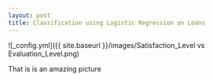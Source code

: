 ```yaml
---
layout: post
title: Classification using Logistic Regression on Loans
---
```

![_config.yml]({{ site.baseurl }}/images/Satisfaction_Level vs Evaluation_Level.png) 



That is is an amazing picture 
 
